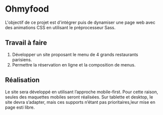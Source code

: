 # Ohmyfood
 L'objectif de ce projet est d'intégrer puis de dynamiser une page web avec des animations CSS en utilisant le préprocesseur Sass.
 ## Travail à faire
1. Développer un site proposant le menu de 4 grands restaurants parisiens.
2. Permettre la réservation en ligne et la composition de menus.
## Réalisation
Le site sera développé en utilisant l’approche mobile-first. Pour cette raison, seules des maquettes mobiles seront réalisées.
Sur tablette et desktop, le site devra s’adapter, mais ces supports n’étant pas prioritaires,leur mise en page esti libre.

